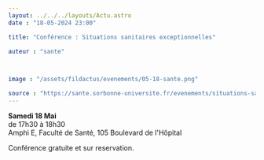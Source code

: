 ```yaml
---
layout: ../../../layouts/Actu.astro
date : "18-05-2024 23:00"

title: "Conférence : Situations sanitaires exceptionnelles"

auteur : "sante"



image : "/assets/fildactus/evenements/05-18-sante.png"

source : "https://sante.sorbonne-universite.fr/evenements/situations-sanitaires-exceptionnelles"
---
```


__Samedi 18 Mai__  
de 17h30 à 18h30  
Amphi E, Faculté de Santé, 105 Boulevard de l'Hôpital

Conférence gratuite et sur reservation.